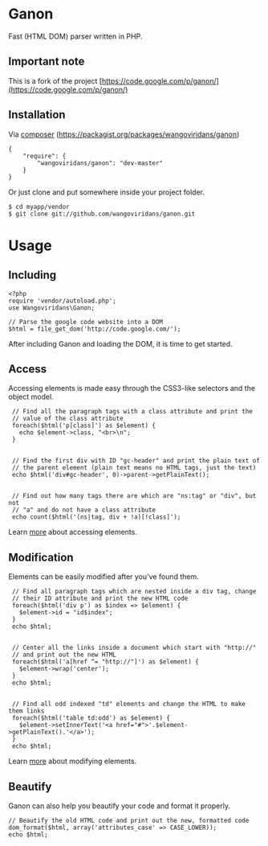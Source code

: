 Ganon
================
Fast (HTML DOM) parser written in PHP.

## Important note
This is a fork of the project [https://code.google.com/p/ganon/](https://code.google.com/p/ganon/)

## Installation

  Via [composer](http://getcomposer.org/)
  (https://packagist.org/packages/wangoviridans/ganon)

    {
        "require": {
            "wangoviridans/ganon": "dev-master"
        }
    }

  Or just clone and put somewhere inside your project folder.

    $ cd myapp/vendor
    $ git clone git://github.com/wangoviridans/ganon.git

# Usage

## Including

    <?php
    require 'vendor/autoload.php';
    use Wangoviridans\Ganon;

    // Parse the google code website into a DOM
    $html = file_get_dom('http://code.google.com/');
After including Ganon and loading the DOM, it is time to get started.

## Access
Accessing elements is made easy through the CSS3-like selectors and the object model.

     // Find all the paragraph tags with a class attribute and print the
     // value of the class attribute
     foreach($html('p[class]') as $element) {
       echo $element->class, "<br>\n";
     }


     // Find the first div with ID "gc-header" and print the plain text of
     // the parent element (plain text means no HTML tags, just the text)
     echo $html('div#gc-header', 0)->parent->getPlainText();


     // Find out how many tags there are which are "ns:tag" or "div", but not
     // "a" and do not have a class attribute
     echo count($html('(ns|tag, div + !a)[!class]');
Learn [more](https://code.google.com/p/ganon/wiki/AccesElements) about accessing elements.

## Modification
Elements can be easily modified after you've found them.

     // Find all paragraph tags which are nested inside a div tag, change
     // their ID attribute and print the new HTML code
     foreach($html('div p') as $index => $element) {
       $element->id = "id$index";
     }
     echo $html;


     // Center all the links inside a document which start with "http://"
     // and print out the new HTML
     foreach($html('a[href ^= "http://"]') as $element) {
       $element->wrap('center');
     }
     echo $html;


     // Find all odd indexed "td" elements and change the HTML to make them links
     foreach($html('table td:odd') as $element) {
       $element->setInnerText('<a href="#">'.$element->getPlainText().'</a>');
     }
     echo $html;
Learn [more](https://code.google.com/p/ganon/wiki/ModifyElements) about modifying elements.

## Beautify

Ganon can also help you beautify your code and format it properly.

    // Beautify the old HTML code and print out the new, formatted code
    dom_format($html, array('attributes_case' => CASE_LOWER));
    echo $html;
